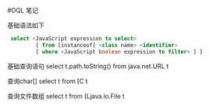#OQL 笔记

基础语法如下
```sql
 select <JavaScript expression to select>
         [ from [instanceof] <class name> <identifier>
         [ where <JavaScript boolean expression to filter> ] ]
```

基础查询语句
select t.path.toString() from java.net.URL t

查询char[]
select t from [C t

查询文件数组
select t from [Ljava.io.File t

